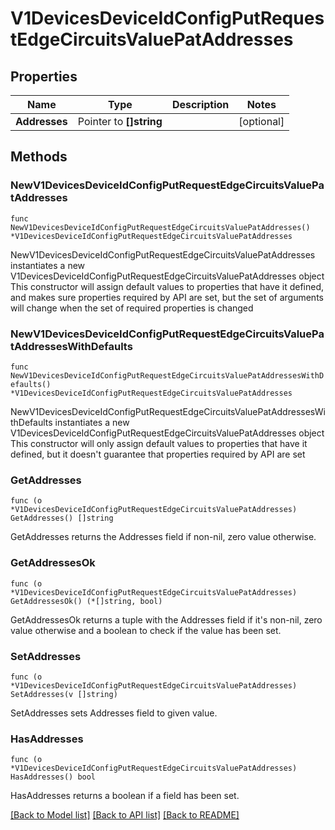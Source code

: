 # V1DevicesDeviceIdConfigPutRequestEdgeCircuitsValuePatAddresses

## Properties

Name | Type | Description | Notes
------------ | ------------- | ------------- | -------------
**Addresses** | Pointer to **[]string** |  | [optional] 

## Methods

### NewV1DevicesDeviceIdConfigPutRequestEdgeCircuitsValuePatAddresses

`func NewV1DevicesDeviceIdConfigPutRequestEdgeCircuitsValuePatAddresses() *V1DevicesDeviceIdConfigPutRequestEdgeCircuitsValuePatAddresses`

NewV1DevicesDeviceIdConfigPutRequestEdgeCircuitsValuePatAddresses instantiates a new V1DevicesDeviceIdConfigPutRequestEdgeCircuitsValuePatAddresses object
This constructor will assign default values to properties that have it defined,
and makes sure properties required by API are set, but the set of arguments
will change when the set of required properties is changed

### NewV1DevicesDeviceIdConfigPutRequestEdgeCircuitsValuePatAddressesWithDefaults

`func NewV1DevicesDeviceIdConfigPutRequestEdgeCircuitsValuePatAddressesWithDefaults() *V1DevicesDeviceIdConfigPutRequestEdgeCircuitsValuePatAddresses`

NewV1DevicesDeviceIdConfigPutRequestEdgeCircuitsValuePatAddressesWithDefaults instantiates a new V1DevicesDeviceIdConfigPutRequestEdgeCircuitsValuePatAddresses object
This constructor will only assign default values to properties that have it defined,
but it doesn't guarantee that properties required by API are set

### GetAddresses

`func (o *V1DevicesDeviceIdConfigPutRequestEdgeCircuitsValuePatAddresses) GetAddresses() []string`

GetAddresses returns the Addresses field if non-nil, zero value otherwise.

### GetAddressesOk

`func (o *V1DevicesDeviceIdConfigPutRequestEdgeCircuitsValuePatAddresses) GetAddressesOk() (*[]string, bool)`

GetAddressesOk returns a tuple with the Addresses field if it's non-nil, zero value otherwise
and a boolean to check if the value has been set.

### SetAddresses

`func (o *V1DevicesDeviceIdConfigPutRequestEdgeCircuitsValuePatAddresses) SetAddresses(v []string)`

SetAddresses sets Addresses field to given value.

### HasAddresses

`func (o *V1DevicesDeviceIdConfigPutRequestEdgeCircuitsValuePatAddresses) HasAddresses() bool`

HasAddresses returns a boolean if a field has been set.


[[Back to Model list]](../README.md#documentation-for-models) [[Back to API list]](../README.md#documentation-for-api-endpoints) [[Back to README]](../README.md)


